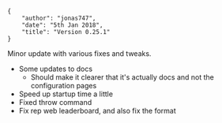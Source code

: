     {
        "author": "jonas747",
        "date": "5th Jan 2018",
        "title": "Version 0.25.1"
    }

Minor update with various fixes and tweaks.

 - Some updates to docs
     + Should make it clearer that it's actually docs and not the configuration pages
 - Speed up startup time a little
 - Fixed throw command
 - Fix rep web leaderboard, and also fix the format
